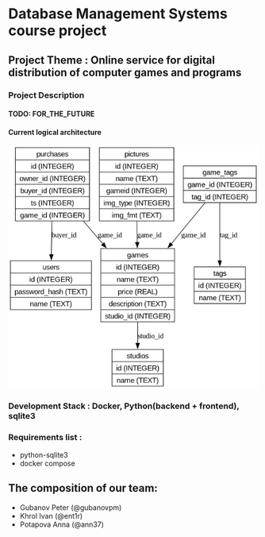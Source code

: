 # Database Management Systems course project

## Project Theme : Online service for digital distribution of computer games and programs

### Project Description

#### TODO: FOR_THE_FUTURE

#### Current logical architecture
![logical_schema](./schema.png)

### Development Stack : Docker, Python(backend + frontend), sqlite3

### Requirements list :
  * python-sqlite3
  * docker compose

## The composition of our team:
  * Gubanov Peter (@gubanovpm)
  * Khrol Ivan    (@ent1r)
  * Potapova Anna (@ann37)



